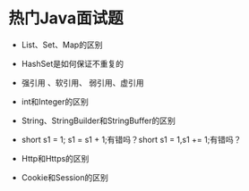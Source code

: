 # 热门Java面试题

- List、Set、Map的区别

- HashSet是如何保证不重复的

- 强引用 、软引用、 弱引用、虚引用

- int和Integer的区别

- String、StringBuilder和StringBuffer的区别

- short s1 = 1; s1 = s1 + 1;有错吗？short s1 = 1,s1 += 1;有错吗？

- Http和Https的区别

- Cookie和Session的区别